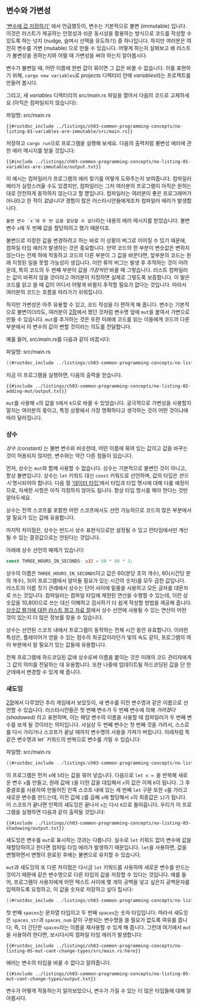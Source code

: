 ## 변수와 가변성

[‘변수에 값 저장하기’][storing-values-with-variables]<!-- ignore -->
에서 언급했듯이, 변수는 기본적으로 불변 (immutable) 입니다. 이것은
러스트가 제공하는 안정성과 쉬운 동시성을 활용하는 방식으로 코드를 작성할
수 있도록 하는 넛지 (nudge, 슬며시 선택을 유도하기) 중 하나입니다.
하지만 여러분은 여전히 변수를 가변 (mutable) 으로 만들 수 있습니다.
어떻게 하는지 살펴보고 왜 러스트가 불변성을 권하는지와 어떨 때 가변성을
써야 하는지 알아봅시다.

변수가 불변일 때, 어떤 이름에 한번 값이 묶이면 그 값은 바꿀 수
없습니다. 이를 표현하기 위해, `cargo new variables`로
*projects* 디렉터리 안에 *variables*라는 프로젝트를 만들어 봅시다.

그리고, 새 *variables* 디렉터리의 *src/main.rs* 파일을 열어서
다음의 코드로 교체하세요 (아직은 컴파일되지 않습니다):

<span class="filename">파일명: src/main.rs</span>

```rust,ignore,does_not_compile
{{#rustdoc_include ../listings/ch03-common-programming-concepts/no-listing-01-variables-are-immutable/src/main.rs}}
```

저장하고 `cargo run`으로 프로그램을 실행해 보세요. 다음의 출력처럼
불변성 에러에 관한 에러 메시지를 받을 것입니다:

```console
{{#include ../listings/ch03-common-programming-concepts/no-listing-01-variables-are-immutable/output.txt}}
```

이 예시는 컴파일러가 프로그램의 에러 찾기를 어떻게 도와주는지 보여줍니다.
컴파일러 에러가 실망스러울 수도 있겠지만, 컴파일러는 그저 여러분의 프로그램이 아직은 
원하는 대로 안전하게 동작하지 않는다고 할 뿐입니다. 컴파일러는 여러분이 좋은 프로그래머가
아니라고 한 적이 *없습니다!* 경험이 많은 러스타시안들에게조차 컴파일러 에러가 발생합니다.

``불변 변수 `x`에 두 번 값을 할당할 수 없다``라는 내용의 에러 메시지를
받았습니다. 불변 변수 `x`에 두 번째 값을 할당하려고 했기 때문이죠.

불변으로 지정한 값을 변경하려고 하는 바로 이 상황이 버그로 이어질 수
있기 때문에, 컴파일 타임 에러가 발생하는 것은 중요합니다.
만약 코드의 한 부분이 변숫값은 변하지 않는다는 전제 하에
작동하고 코드의 다른 부분이 그 값을 바꾼다면, 앞부분의 코드는
원래 지정된 일을 못할 가능성이 생깁니다. 이런 류의 버그는 발생
후 추적하는 것이 어려운데, 특히 코드의 두 번째 부분이 값을
*가끔씩만* 바꿀 때 그렇습니다. 러스트 컴파일러는 값이 바뀌지 않을
것이라고 여러분이 지정하면 실제로 그렇도록 보증합니다. 이 말은
코드를 읽고 쓸 때 값이 어디서 어떻게 바뀔지 추적할 필요가 없다는
것입니다. 따라서 여러분의 코드는 흐름을 따라가기 쉬워집니다.

하지만 가변성은 아주 유용할 수 있고, 코드 작성을 더 편하게 해 줍니다.
변수는 기본적으로 불변이더라도, 여러분이
[2장][storing-values-with-variables]<!-- ignore -->에서 했던
것처럼 변수명 앞에 `mut`을 붙여서 가변으로 만들 수 있습니다.
`mut`를 추가하는 것은 또한 미래에 코드를 읽는 이들에게 코드의 다른
부분에서 이 변수의 값이 변할 것이라는 의도를 전달합니다.

예를 들어, *src/main.rs*를 다음과 같이 바꿉시다:

<span class="filename">파일명: src/main.rs</span>

```rust
{{#rustdoc_include ../listings/ch03-common-programming-concepts/no-listing-02-adding-mut/src/main.rs}}
```

지금 이 프로그램을 실행하면, 다음의 출력을 얻습니다.

```console
{{#include ../listings/ch03-common-programming-concepts/no-listing-02-adding-mut/output.txt}}
```

`mut`를 사용해 `x`의 값을 `5`에서 `6`으로 바꿀 수 있었습니다.
궁극적으로 가변성을 사용할지 말지는 여러분의 몫이고, 특정 상황에서
가장 명확하다고 생각하는 것이 어떤 것이냐에 따라 달라집니다.

### 상수

*상수 (constant)* 는 불변 변수와 비슷한데, 어떤 이름에 묶여 있는
값이고 값을 바꾸는 것이 허용되지 않지만, 변수와는 약간 다른 점들이
있습니다.

먼저, 상수는 `mut`와 함께 사용할 수 없습니다. 상수는
기본적으로 불변인 것이 아니고, 항상 불변입니다. 상수는 `let`
키워드 대신 `const` 키워드로 선언하며, 값의 타입은 *반드시*
명시되어야 합니다. 다음 절 [‘데이터 타입’][data-types]<!-- ignore -->에서
타입과 타입 명시에 대해 다룰 예정이므로, 자세한 사항은 아직 걱정하지
않아도 됩니다. 항상 타입 명시를 해야 한다는 것만 알아두세요.

상수는 전역 스코프를 포함한 어떤 스코프에서도 선언 가능하므로
코드의 많은 부분에서 알 필요가 있는 값에 유용합니다.

마지막 차이점은, 상수는 반드시 상수 표현식으로만 설정될 수 있고
런타임에서만 계산될 수 있는 결괏값으로는 안된다는 것입니다.

아래에 상수 선언의 예제가 있습니다:

```rust
const THREE_HOURS_IN_SECONDS: u32 = 60 * 60 * 3;
```

상수의 이름은 `THREE_HOURS_IN_SECONDS`이고 값은
60(분당 초의 개수), 60(시간당 분의 개수), 3(이 프로그램에서
알아둘 필요가 있는 시간의 숫자)를 모두 곱한 값입니다.
러스트의 이름 짓기 관례에서 상수는 단어 사이에 밑줄을 사용하고
모든 글자를 대문자로 쓰는 것입니다. 컴파일러는 컴파일 타임에
제한된 연산을 수행할 수 있는데, 이런 상숫값을 10,800으로
쓰는 대신 이해하고 검사하기 더 쉽게 작성할 방법을 제공해 줍니다.
[상숫값 평가에 대한 러스트 참고 자료 절][const-eval]에서 상수 선언에
사용될 수 있는 연산이 어떤 것이 있는지 더 많은 정보를 찾을 수
있습니다.

상수는 선언된 스코프 내에서 프로그램이 동작하는 전체
시간 동안 유효합니다. 이러한 특성은, 플레이어가 얻을
수 있는 점수의 최곳값이라던가 빛의 속도 같이, 프로그램의
여러 부분에서 알 필요가 있는 값들에
유용합니다.

전체 프로그램에 하드코딩된 값에 상수로써 이름을 붙이는 것은
미래의 코드 관리자에게 그 값의 의미를 전달하는 데 유용합니다.
또한 나중에 업데이트될 하드코딩된 값을
단 한 군데에서 변경할 수 있게 해 줍니다.

### 섀도잉

[2장][comparing-the-guess-to-the-secret-number]<!-- ignore -->에서
다루었던 추리 게임에서 보았듯이, 새 변수를 이전 변수명과 같은 이름으로
선언할 수 있습니다. 러스타시안들은 첫 번째 변수가 두 번째 변수에
의해 *가려졌다 (shadowed)* 라고 표현하며, 이는 해당 변수의
이름을 사용할 때 컴파일러가 두 번째 변수를 보게 될 것이라는
의미입니다. 사실상 두 번째 변수는 첫 번째 것을 가려서, 스스로를 다시
가리거나 스코프가 끝날 때까지 변수명의 사용을 가져가 버립니다.
아래처럼 똑같은 변수명과 let` 키워드의 반복으로 변수를 가릴 수
있습니다:

<span class="filename">파일명: src/main.rs</span>

```rust
{{#rustdoc_include ../listings/ch03-common-programming-concepts/no-listing-03-shadowing/src/main.rs}}
```

이 프로그램은 먼저 `x`에 `5`라는 값을 묶어 넣습니다. 다음으로 `let x = `을
반복해 새로운 변수 `x`를 만들고, 원래 값에 `1`을 더한 값을 대입해서
`x`의 값은 이제 `6`이 됩니다. 그 후 중괄호를 사용하여 만들어진 안쪽 스코프
내에 있는 세 번째 `let` 구문 또한 `x`를 가리고 새로운 변수를 만드는데,
이전 값에 `2`를 곱해 `x`에 할당해서 `x`의 최종값은 `12`가 됩니다.
이 스코프가 끝나면 안쪽의 섀도잉은 끝나서 `x`는 다시 `6`으로 돌아옵니다.
우리가 이 프로그램을 실행하면 다음과 같이 출력될 것입니다:

```console
{{#include ../listings/ch03-common-programming-concepts/no-listing-03-shadowing/output.txt}}
```

섀도잉은 변수를 `mut`로 표시하는 것과는 다릅니다.
실수로 `let` 키워드 없이 변수에 값을 재할당하려고
한다면 컴파일 타임 에러가 발생하기 때문입니다.
`let`을 사용하면, 값을 변형하면서 변형이 완료된 후에는
불변으로 유지할 수 있습니다.

`mut`과 섀도잉의 또 다른 차이점은 다시금 `let` 키워드를 사용하여 새로운
변수를 만드는 것이기 때문에 같은 변수명으로 다른 타입의 값을 저장할
수 있다는 것입니다. 예를 들어, 프로그램이 사용자에게 어떤 텍스트
사이에 몇 개의 공백을 넣고 싶은지 공백문자를 입력하도록 요청하고,
이 값을 숫자로 저장하고 싶다 칩시다:

```rust
{{#rustdoc_include ../listings/ch03-common-programming-concepts/no-listing-04-shadowing-can-change-types/src/main.rs:here}}
```

첫 번째 `spaces`는 문자열 타입이고 두 번째 `spaces`는 숫자 타입입니다.
따라서 섀도잉은 `spaces_str`과 `spaces_num` 같이 구분되는
변수명을 쓸 필요가 없도록 여유를 줍니다; 즉, 더 간단한 `spaces`라는
이름을 재사용할 수 있게 해 줍니다. 그런데 여기에서 `mut`을 사용하려
한다면, 보시다시피 컴파일 타임 에러가 발생합니다:

```rust,ignore,does_not_compile
{{#rustdoc_include ../listings/ch03-common-programming-concepts/no-listing-05-mut-cant-change-types/src/main.rs:here}}
```

에러는 변수의 타입을 바꿀 수 없다고 알려줍니다.

```console
{{#include ../listings/ch03-common-programming-concepts/no-listing-05-mut-cant-change-types/output.txt}}
```

변수가 어떻게 작동하는지 알아보았으니, 변수가 가질 수 있는 더 많은
타입들에 대해 알아봅시다.

[comparing-the-guess-to-the-secret-number]:
ch02-00-guessing-game-tutorial.html#%EB%B9%84%EB%B0%80%EB%B2%88%ED%98%B8%EC%99%80-%EC%B6%94%EB%A6%AC%EA%B0%92%EC%9D%84-%EB%B9%84%EA%B5%90%ED%95%98%EA%B8%B0
[data-types]: ch03-02-data-types.html#data-types
[storing-values-with-variables]: ch02-00-guessing-game-tutorial.html#storing-values-with-variables
[const-eval]: ../reference/const_eval.html
